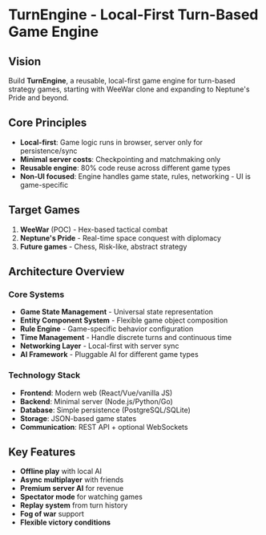 # TurnEngine - Local-First Turn-Based Game Engine

## Vision
Build **TurnEngine**, a reusable, local-first game engine for turn-based strategy games, starting with WeeWar clone and expanding to Neptune's Pride and beyond.

## Core Principles
- **Local-first**: Game logic runs in browser, server only for persistence/sync
- **Minimal server costs**: Checkpointing and matchmaking only
- **Reusable engine**: 80% code reuse across different game types
- **Non-UI focused**: Engine handles game state, rules, networking - UI is game-specific

## Target Games
1. **WeeWar** (POC) - Hex-based tactical combat
2. **Neptune's Pride** - Real-time space conquest with diplomacy
3. **Future games** - Chess, Risk-like, abstract strategy

## Architecture Overview

### Core Systems
- **Game State Management** - Universal state representation
- **Entity Component System** - Flexible game object composition
- **Rule Engine** - Game-specific behavior configuration
- **Time Management** - Handle discrete turns and continuous time
- **Networking Layer** - Local-first with server sync
- **AI Framework** - Pluggable AI for different game types

### Technology Stack
- **Frontend**: Modern web (React/Vue/vanilla JS)
- **Backend**: Minimal server (Node.js/Python/Go)
- **Database**: Simple persistence (PostgreSQL/SQLite)
- **Storage**: JSON-based game states
- **Communication**: REST API + optional WebSockets

## Key Features
- **Offline play** with local AI
- **Async multiplayer** with friends
- **Premium server AI** for revenue
- **Spectator mode** for watching games
- **Replay system** from turn history
- **Fog of war** support
- **Flexible victory conditions**
